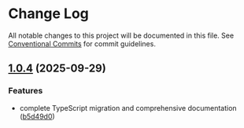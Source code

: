 # Change Log

All notable changes to this project will be documented in this file.
See [Conventional Commits](https://conventionalcommits.org) for commit guidelines.

## [1.0.4](https://github.com/593496637/my-ai-monorepo/compare/v1.0.3...v1.0.4) (2025-09-29)


### Features

* complete TypeScript migration and comprehensive documentation ([b5d49d0](https://github.com/593496637/my-ai-monorepo/commit/b5d49d08b34655c6eff758b2ad773873a5ff74eb))
